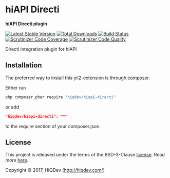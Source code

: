# hiAPI Directi

**hiAPI Directi plugin**

[![Latest Stable Version](https://poser.pugx.org/hiqdev/hiapi-directi/v/stable)](https://packagist.org/packages/hiqdev/hiapi-directi)
[![Total Downloads](https://poser.pugx.org/hiqdev/hiapi-directi/downloads)](https://packagist.org/packages/hiqdev/hiapi-directi)
[![Build Status](https://img.shields.io/travis/hiqdev/hiapi-directi.svg)](https://travis-ci.org/hiqdev/hiapi-directi)
[![Scrutinizer Code Coverage](https://img.shields.io/scrutinizer/coverage/g/hiqdev/hiapi-directi.svg)](https://scrutinizer-ci.com/g/hiqdev/hiapi-directi/)
[![Scrutinizer Code Quality](https://img.shields.io/scrutinizer/g/hiqdev/hiapi-directi.svg)](https://scrutinizer-ci.com/g/hiqdev/hiapi-directi/)

Directi integration plugin for hiAPI

## Installation

The preferred way to install this yii2-extension is through [composer](http://getcomposer.org/download/).

Either run

```sh
php composer.phar require "hiqdev/hiapi-directi"
```

or add

```json
"hiqdev/hiapi-directi": "*"
```

to the require section of your composer.json.

## License

This project is released under the terms of the BSD-3-Clause [license](LICENSE).
Read more [here](http://choosealicense.com/licenses/bsd-3-clause).

Copyright © 2017, HiQDev (http://hiqdev.com/)
